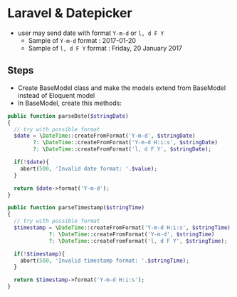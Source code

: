 # Laravel & Datepicker

- user may send date with format `Y-m-d` or `l, d F Y`
  - Sample of `Y-m-d` format : 2017-01-20
  - Sample of `l, d F Y` format : Friday, 20 January 2017

## Steps
- Create BaseModel class and make the models extend from BaseModel instead of Eloquent model
- In BaseModel, create this methods:

```php
public function parseDate($stringDate)
{
  // try with possible format
  $date = \DateTime::createFromFormat('Y-m-d', $stringDate) 
        ?: \DateTime::createFromFormat('Y-m-d H:i:s', $stringDate)
        ?: \DateTime::createFromFormat('l, d F Y', $stringDate);

  if(!$date){
    abort(500, 'Invalid date format: '.$value);
  }

  return $date->format('Y-m-d');
}
```

```php
public function parseTimestamp($stringTime)
{
  // try with possible format
  $timestamp = \DateTime::createFromFormat('Y-m-d H:i:s', $stringTime) 
             ?: \DateTime::createFromFormat('Y-m-d', $stringTime)
             ?: \DateTime::createFromFormat('l, d F Y', $stringTime);

  if(!$timestamp){
    abort(500, 'Invalid timestamp format: '.$stringTime);
  }

  return $timestamp->format('Y-m-d H:i:s');
}
```